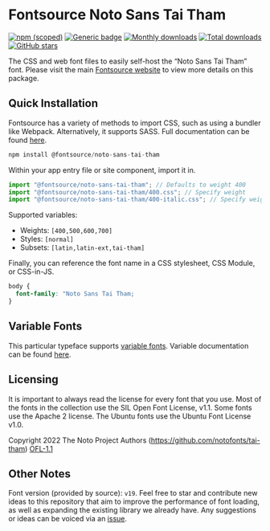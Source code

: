 # Fontsource Noto Sans Tai Tham

[![npm (scoped)](https://img.shields.io/npm/v/@fontsource/noto-sans-tai-tham?color=brightgreen)](https://www.npmjs.com/package/@fontsource/noto-sans-tai-tham) [![Generic badge](https://img.shields.io/badge/fontsource-passing-brightgreen)](https://github.com/fontsource/fontsource) [![Monthly downloads](https://badgen.net/npm/dm/@fontsource/noto-sans-tai-tham)](https://github.com/fontsource/fontsource) [![Total downloads](https://badgen.net/npm/dt/@fontsource/noto-sans-tai-tham)](https://github.com/fontsource/fontsource) [![GitHub stars](https://img.shields.io/github/stars/fontsource/fontsource.svg?style=social&label=Star)](https://github.com/fontsource/fontsource/stargazers)

The CSS and web font files to easily self-host the “Noto Sans Tai Tham” font. Please visit the main [Fontsource website](https://fontsource.org/fonts/noto-sans-tai-tham) to view more details on this package.

## Quick Installation

Fontsource has a variety of methods to import CSS, such as using a bundler like Webpack. Alternatively, it supports SASS. Full documentation can be found [here](https://beta.fontsource.org/docs/getting-started/introduction).

```javascript
npm install @fontsource/noto-sans-tai-tham
```

Within your app entry file or site component, import it in.

```javascript
import "@fontsource/noto-sans-tai-tham"; // Defaults to weight 400
import "@fontsource/noto-sans-tai-tham/400.css"; // Specify weight
import "@fontsource/noto-sans-tai-tham/400-italic.css"; // Specify weight and style

```

Supported variables:
- Weights: `[400,500,600,700]`
- Styles: `[normal]`
- Subsets: `[latin,latin-ext,tai-tham]`

Finally, you can reference the font name in a CSS stylesheet, CSS Module, or CSS-in-JS.

```css
body {
  font-family: "Noto Sans Tai Tham;
}
```

## Variable Fonts

This particular typeface supports [variable fonts](https://developer.mozilla.org/en-US/docs/Web/CSS/CSS_Fonts/Variable_Fonts_Guide).
Variable documentation can be found [here](https://fontsource.org/docs/variable-fonts).

## Licensing
It is important to always read the license for every font that you use.
Most of the fonts in the collection use the SIL Open Font License, v1.1. Some fonts use the Apache 2 license. The Ubuntu fonts use the Ubuntu Font License v1.0.

Copyright 2022 The Noto Project Authors (https://github.com/notofonts/tai-tham)
[OFL-1.1](http://scripts.sil.org/OFL)

## Other Notes
Font version (provided by source): `v19`.
Feel free to star and contribute new ideas to this repository that aim to improve the performance of font loading, as well as expanding the existing library we already have. Any suggestions or ideas can be voiced via an [issue](https://github.com/fontsource/fontsource/issues).